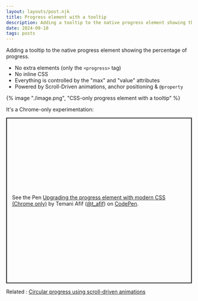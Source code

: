 ```yaml
---
layout: layouts/post.njk
title: Progress element with a tooltip
description: Adding a tooltip to the native progress element showing the precentage of progress
date: 2024-09-10
tags: posts
---
```


Adding a tooltip to the native progress element showing the percentage of progress.
* No extra elements (only the `<progress>` tag)
* No inline CSS
* Everything is controlled by the "max" and "value" attributes
* Powered by Scroll-Driven animations, anchor positioning & `@property`

{% image "./image.png", "CSS-only progress element with a tooltip" %}

It's a Chrome-only experimentation:

<p class="codepen" data-height="450" data-default-tab="result" data-slug-hash="YzoBmLb" data-pen-title="Upgrading the progress element with modern CSS (Chrome only)" data-preview="true" data-user="t_afif" style="height: 450px; box-sizing: border-box; display: flex; align-items: center; justify-content: center; border: 2px solid; margin: 1em 0; padding: 1em;">
  <span>See the Pen <a href="https://codepen.io/t_afif/pen/YzoBmLb">
  Upgrading the progress element with modern CSS (Chrome only)</a> by Temani Afif (<a href="https://codepen.io/t_afif">@t_afif</a>)
  on <a href="https://codepen.io">CodePen</a>.</span>
</p>
<script async src="https://cpwebassets.codepen.io/assets/embed/ei.js"></script>

Related : [Circular progress using scroll-driven animations](/circular-progress/)
